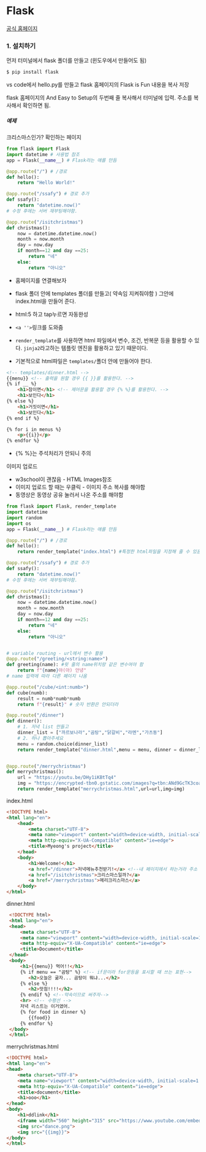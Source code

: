 # Flask

[공식 홈페이지](http://flask.pocoo.org)

### 1. 설치하기

먼저 터미널에서 flask 폴더를 만들고 (윈도우에서 만들어도 됨)

```powershell
$ pip install flask
```

vs code에서 hello.py를 만들고 flask 홈페이지의 Flask is Fun 내용을 복사 저장

flask 홈페이지의 And Easy to Setup의 두번째 줄 복사해서 터미널에 입력. 주소를 복사해서 확인하면 됨.

##### 예제

크리스마스인가? 확인하는 페이지

```python
from flask import Flask
import datetime # 사용법 참조
app = Flask(__name__) # Flask라는 애를 만듬

@app.route("/") # /경로
def hello():
    return "Hello World!"

@app.route("/ssafy") # 경로 추가
def ssafy():
    return "datetime.now()"
# 수정 후에는 서버 재부팅해야함.

@app.route("/isitchristmas")
def christmas():
    now = datetime.datetime.now()
    month = now.month
    day = now.day
    if month==12 and day ==25:
        return "네"
    else:
        return "아니오"
```

- 홈페이지를 연결해보자
- flask 폴더 안에 templates 폴더를 만들고( 약속임 지켜줘야함 ) 그안에 index.html을 만들어 준다.
- html:5 하고 tap누르면 자동완성

- `<a ''>`링크를 도와줌

- `render_template`를 사용하면 html 파일에서 변수, 조건, 반복문 등을 활용할 수 있다. `jinja2`라고하는 템플릿 엔진을 활용하고 있기 때문이다.
- 기본적으로 html파일은 `templates/`폴더 안에 만들어야 한다.

```html
<!-- templates/dinner.html -->
{{menu}} <!-- 출력을 원할 경우 {{ }}를 활용한다. -->
{% if __ %}
	<h1>참이면</h1> <!-- 제어문을 활용할 경우 {% %}를 활용한다. -->
	<h1>보인다</h1>
{% else %}
	<h1>거짓이면</h1>
	<h1>보인다</h1>
{% end if %}

{% for i in menus %}
	<p>{{i}}</p>
{% endfor %}
```





- {% %}는 주석처리가 안되니 주의

이미지 업로드

- w3school이 괜찮음 - HTML Images참조
- 이미지 업로드 할 때는 우클릭 - 이미지 주소 복사를 해야함
- 동영상은 동영상 공유 눌러서 나온 주소를 해야함

```python
from flask import Flask, render_template
import datetime
import random
import os
app = Flask(__name__) # Flask라는 애를 만듬

@app.route("/") # /경로
def hello():
    return render_template("index.html") #특정한 html파일을 지정해 줄 수 있음

@app.route("/ssafy") # 경로 추가
def ssafy():
    return "datetime.now()"
# 수정 후에는 서버 재부팅해야함.

@app.route("/isitchristmas")
def christmas():
    now = datetime.datetime.now()
    month = now.month
    day = now.day
    if month==12 and day ==25:
        return "네"
    else:
        return "아니오"


# variable routing - url에서 변수 활용
@app.route("/greeting/<string:name>")
def greeting(name): #윗 줄의 name위치랑 같은 변수여야 함
    return f"{name}야(아) 안녕"
# name 입력에 따라 다른 페이지 나옴

@app.route("/cube/<int:numb>")
def cube(numb):
    result = numb*numb*numb
    return f"{result}" # 숫자 반환은 안되더라

@app.route("/dinner")
def dinner():
    # 1. 저녁 list 만들고
    dinner_list = ["까르보나라","곰탕","닭갈비","라멘","가츠동"]
    # 2. 하나 뽑아주세요
    menu = random.choice(dinner_list)
    return render_template("dinner.html",menu = menu, dinner = dinner_list) # 나가서(html에서) 쓸 이름=여기서 쓰는 이름


@app.route("/merrychristmas")
def merrychristmas():
    url = "https://youtu.be/DHy1iKBtTq4"
    img = "https://encrypted-tbn0.gstatic.com/images?q=tbn:ANd9GcTK3coa3-Iktw-SzOemJngv5mfLK0g6G6ZvflOZARg-TuanfYSb"
    return render_template("merrychristmas.html",url=url,img=img)

```

index.html

```html
<!DOCTYPE html>
<html lang="en">
    <head>
        <meta charset="UTF-8">
        <meta name="viewport" content="width=device-width, initial-scale=1.0">
        <meta http-equiv="X-UA-Compatible" content="ie=edge">
        <title>Myeong's project</title>
    </head>
    <body>
        <h1>Welcome!</h1>
        <a href="/dinner">저녁메뉴추천받기!</a> <!--내 페이지에서 하는거라 주소 다 할필요 없음 -->
        <a href="/isitchristmas">크리스마스일까?</a>
        <a href="/merrychristmas">메리크리스마스</a>
    </body>
</html>
```

dinner.html

```html
 <!DOCTYPE html>
 <html lang="en">
 <head>
     <meta charset="UTF-8">
     <meta name="viewport" content="width=device-width, initial-scale=1.0">
     <meta http-equiv="X-UA-Compatible" content="ie=edge">
     <title>Document</title>
 </head>
 <body>
     <h1>{{menu}} 먹어!!</h1>
     {% if menu == "곰탕" %} <!-- if문이라 for문등을 표시할 때 쓰는 표현-->
        <h2>오늘은 굶자... 곰탕이 뭐냐...</h2>
     {% else %}
        <h2>맛점!!!!</h2>
     {% endif %} <!--약속이므로 써주자-->
     <hr> <!-- 수평선 -->
     저녁 리스트는 이거였어.
     {% for food in dinner %}
        {{food}}
     {% endfor %}
 </body>
 </html>
```

merrychristmas.html

```html
<!DOCTYPE html>
<html lang="en">
<head>
    <meta charset="UTF-8">
    <meta name="viewport" content="width=device-width, initial-scale=1.0">
    <meta http-equiv="X-UA-Compatible" content="ie=edge">
    <title>document</title>
    <h1>ooo</h1>
</head>
<body>
    <h1>ddlink</h1>
    <iframe width="560" height="315" src="https://www.youtube.com/embed/DHy1iKBtTq4" frameborder="0" allow="accelerometer; autoplay; encrypted-media; gyroscope; picture-in-picture" allowfullscreen></iframe>
    <img src="dance.png">
    <img src="{{img}}">
</body>
</html>
```

